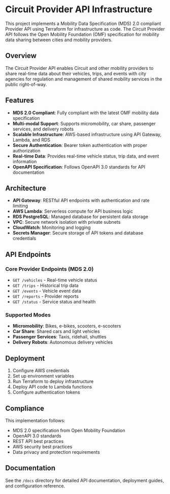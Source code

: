 # Circuit Provider API Infrastructure

This project implements a Mobility Data Specification (MDS) 2.0 compliant Provider API using Terraform for infrastructure as code. The Circuit Provider API follows the Open Mobility Foundation (OMF) specification for mobility data sharing between cities and mobility providers.

## Overview

The Circuit Provider API enables Circuit and other mobility providers to share real-time data about their vehicles, trips, and events with city agencies for regulation and management of shared mobility services in the public right-of-way.

## Features

- **MDS 2.0 Compliant**: Fully compliant with the latest OMF mobility data specification
- **Multi-modal Support**: Supports micromobility, car share, passenger services, and delivery robots
- **Scalable Infrastructure**: AWS-based infrastructure using API Gateway, Lambda, and RDS
- **Secure Authentication**: Bearer token authentication with proper authorization
- **Real-time Data**: Provides real-time vehicle status, trip data, and event information
- **OpenAPI Specification**: Follows OpenAPI 3.0 standards for API documentation

## Architecture

- **API Gateway**: RESTful API endpoints with authentication and rate limiting
- **AWS Lambda**: Serverless compute for API business logic
- **RDS PostgreSQL**: Managed database for persistent data storage
- **VPC**: Secure network isolation with private subnets
- **CloudWatch**: Monitoring and logging
- **Secrets Manager**: Secure storage of API tokens and database credentials

## API Endpoints

### Core Provider Endpoints (MDS 2.0)
- `GET /vehicles` - Real-time vehicle status
- `GET /trips` - Historical trip data
- `GET /events` - Vehicle event data
- `GET /reports` - Provider reports
- `GET /status` - Service status and health

### Supported Modes
- **Micromobility**: Bikes, e-bikes, scooters, e-scooters
- **Car Share**: Shared cars and light vehicles
- **Passenger Services**: Taxis, ridehail, shuttles
- **Delivery Robots**: Autonomous delivery vehicles

## Deployment

1. Configure AWS credentials
2. Set up environment variables
3. Run Terraform to deploy infrastructure
4. Deploy API code to Lambda functions
5. Configure authentication tokens

## Compliance

This implementation follows:
- MDS 2.0 specification from Open Mobility Foundation
- OpenAPI 3.0 standards
- REST API best practices
- AWS security best practices
- Data privacy and protection requirements

## Documentation

See the `/docs` directory for detailed API documentation, deployment guides, and configuration reference.